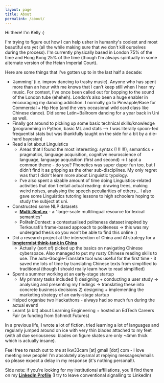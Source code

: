 ```yaml
---
layout: page
title: About
permalink: /about/ 
---
```


Hi there! I'm Kelly :) 

I'm trying to figure out how I can help usher in humanity's coolest and most beautiful era yet (all the while making sure that we don't kill ourselves during the process). I'm currently physically based in London 75% of the time and Hong Kong 25% of the time (though I'm always spiritually in some alternate version of the Heian Imperial Court). 

Here are some things that I've gotten up to in the last half a decade:

- ‘Jamming’ (i.e. improv dancing to trashy music). Anyone who has spent more than an hour with me knows that I can’t keep still when I hear my music. For context, I’ve once been called out for bopping to the sound of the London tube (eheheh). London’s also been a huge enabler in encouraging my dancing addiction. I normally go to Pineapple/Base for Commercial + Hip Hop (and the very occasional wild card class like Chinese dance). Did some Latin+Ballroom dancing for a year back in Uni as well. 
- Finally got around to picking up some basic technical skills/knowledge (programming in Python, basic ML and stats --> I was literally spoon-fed frequentist stats but was thankfully taught on the side for a bit by a die-hard bayesian)
- Read a lot about Linguistics
    - Areas that I found the most interesting: syntax (! !! !!!), semantics + pragmatics, language acquisition, cognitive neuroscience of language, language acquisition (first and second) → I spot a common theme - do you? Phonetics was super duper fun too, but I didn't find it as gripping as the other sub-disciplines. My only regret was that I didn't learn more about Linguistic typology.
    - I've also spent a sizable amount of time doing Linguistics-related activities that don't entail actual reading: drawing trees, making weird noises, analysing the speech peculiarities of others... I also gave some Linguistics tutoring lessons to high schoolers hoping to study the subject at uni.
- Constructed some NLP datasets
    - [**Multi-SimLex**](https://multisimlex.com/) - a "large-scale multilingual resource for lexical semantics"
    - PoliteInContext: a contextualised politeness dataset inspired by Terkourafi’s frame-based approach to politeness → this was my undergrad thesis so you won't be able to find this online :)
- Did a research project at the intersection of China and AI strategy for a [**longtermist think-tank in China**](https://concordia-consulting.com/)
    - Actually (sort of) picked up the basics on navigating Chinese cyberspace. Also managed to put my rusty Chinese reading skills to use. The auto-Google-Translate tool was useful for the first time - it saved me lots of time by translating Chinese texts from simplified to traditional (though I should really learn how to read simplified)
- Spent a summer working at an early-stage startup
    - My primary tasks included 1) designing + conducting a user study → analysing and presenting my findings → translating these into concrete business decisions 2)  designing + implementing the marketing strategy of an early-stage startup
- Helped organise two Hackathons - always had so much fun during the actual event!
- Learnt (a bit) about Learning Engineering + hosted an EdTech Careers Fair (w funding from Schmidt Futures)

In a previous life, I wrote a lot of fiction, tried learning a lot of languages and regularly jumped around on ice with very thin blades attached to my feet (with all due seriousness: blades on figure skates are only ~4mm thick which is actually insane). 

Feel free to reach out to me at lkw33cam [at] gmail [dot] com - I love meeting new people! I'm absolutely abysmal at replying messages/emails so please expect a delay in my response (it's nothing personal!). 

Side note: if you're looking for my institutional affiliations, you'll find them on my [**LinkedIn Profile**](https://www.linkedin.com/in/kelly-w-618b5b141/) (I try to leave conventional signalling to LinkedIn)
